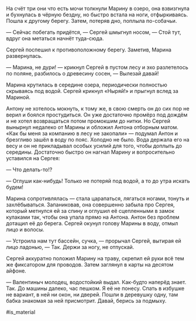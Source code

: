 
На счёт три они что есть мочи толкнули Марину в озеро, она взвизгнула и бухнулась в чёрную бездну, но быстро встала на ноги, отфыркиваясь. Пошла к другому берегу. Затем, потеряв дно, поплыла по-собачьи.

— Сейчас побегать придётся, — Сергей шмыгнул носом, — Стой тут, вдруг она метаться начнёт туда-сюда.

Сергей поспешил к противоположному берегу. Заметив, Марина развернулась.

— Марина, не дури! — крикнул Сергей в пустом лесу и эхо разлетелось по поляне, разбилось о древесину сосен, — Вылезай давай!

Марина крутилась в середине озера, периодически полностью скрываясь под водой. Сергей крикнул «Ныряй!» и прыгнул вслед за Мариной.

Антону не хотелось мокнуть, к тому же, в свою смерть он до сих пор не верил и боялся простудиться. Он уже достаточно промёрз под дождём и не хотел возвращаться потом промокшим до нитки. Но Сергей вынырнул недалеко от Марины и обложил Антона отборным матом. «Как бы меня за компанию в лесу не закопали» — подумал Антон и брезгливо зашёл в воду по пояс. Холодно не было. Вода держала его на весу и он не прикладывал особых усилий для того, чтобы доплыть до середины.  Достаточно быстро он нагнал Марину и вопросительно уставился на Сергея:

— Что делать-то!?

— Оглуши как-нибудь! Только не потеряй под водой, а то до утра искать будем!

Марина сопротивлялась — стала царапаться, лягаться ногами, тонуть и захлёбываться. Запаниковав, она совершенно забыла про Сергея, который метнулся ей за спину и оглушил её сцепленными в замок кулаками так, чтобы она упала прямо на Антона. Антон без проблем дотащил её до берега. Сергей окунул голову Марины в воду, отмыл лицо и волосы.

— Устроила нам тут бассейн, сучка, — прорычал Сергей, вытирая ей лицо ладонью, — Так. Держи за ногу, не отпускай.

Сергей аккуратно положил Марину на траву, скрепил ей руки всё тем же фиксатором для проводов. Затем заглянул в карты на десятом айфоне.

— Валентиныч молодец, водостойкий выдал.  Как-будто наперёд знает. Так. До машины далеко, час пешком. Я её не понесу. Спать в избушке не вариант, в ней ни окон, ни дверей. Пошли в деревушку одну, там бабка знакомая за ней присмотрит. Давай, берись за подмыху.

#is_material